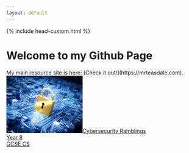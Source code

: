 ```yaml
---
layout: default
---
```

{% include head-custom.html %}
<h1>Welcome to my Github Page</h1>
My main resource site is here: [Check it out!](https://mrteasdale.com).
<div class="container">
  <div class="column">
    <a href="./cyber-security.html">
      <div class="box"><img src="./images/cysec-bg.png" width=200px/>Cybersecurity Ramblings</div>
    </a>
    <a href="./year-8.html">
      <div class="box">Year 8</div>
    </a>
    <div class="box"></div>
  </div>
  <div class="column">
    <a href="./gcse-cs.html">
      <div class="box">GCSE CS</div>
    </a>
    <div class="box"></div>
    <div class="box"></div>
  </div>
</div>